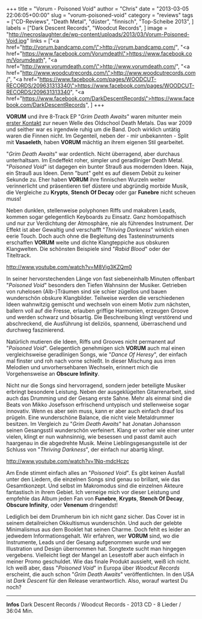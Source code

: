 +++
title = "Vorum - Poisoned Void"
author = "Chris"
date = "2013-03-05 22:06:05+00:00"
slug = "vorum-poisoned-void"
category = "reviews"
tags = ["CD-Reviews", "Death Metal", "düster", "finnisch", "Top-Scheibe 2013", ]
labels = ["Dark Descent Records", "Woodcut Records", ]
image = "http://necroslaughter.de/wp-content/uploads/2013/03/Vorum-Poisoned-Void.jpg"
links = ["<a href=\"http://vorum.bandcamp.com/\">http://vorum.bandcamp.com/</a>", "<a href=\"https://www.facebook.com/Vorumdeath\">https://www.facebook.com/Vorumdeath</a>", "<a href=\"http://www.vorumdeath.com/\">http://www.vorumdeath.com/</a>", "<a href=\"http://www.woodcutrecords.com/\">http://www.woodcutrecords.com/</a>", "<a href=\"https://www.facebook.com/pages/WOODCUT-RECORDS/209631313340\">https://www.facebook.com/pages/WOODCUT-RECORDS/209631313340</a>", "<a href=\"https://www.facebook.com/DarkDescentRecords\">https://www.facebook.com/DarkDescentRecords</a>", ]
+++



**VORUM** und ihre 8-Track EP "_Grim Death Awaits_" waren mitunter mein <a href="http://necroslaughter.de/2009/05/vorum-grim-death-awaits/">erster Kontakt</a> zur neuen Welle des Oldschool Death Metals. Das war 2009 und seither war es irgendwie ruhig um die Band. Doch wirklich untätig waren die Finnen nicht. Im Gegenteil, neben der - mir unbekannten - Split mit **Vasaeleth**, haben **VORUM** mächtig an ihrem eigenen Stil gearbeitet.

"_Grim Death Awaits_" war ordentlich. Nicht überragend, aber durchaus unterhaltsam. Im Endeffekt roher, simpler und geradliniger Death Metal. "_Poisoned Void_" ist dagegen ein bunter Strauß aus modernden Ideen. Naja, ein Strauß aus Ideen. Denn "bunt" geht es auf diesem Debüt zu keiner Sekunde zu. Eher haben **VORUM** ihre finnischen Wurzeln weiter verinnerlicht und präsentieren tief düstere und abgründig morbide Musik, die Vergleiche zu **Krypts**, **Stench Of Decay** oder gar **Funebre** nicht scheuen muss!

Neben dunklen, stellenweise polyphonen Riffs und makabren Leads, kommen sogar gelegentlich Keyboards zu Einsatz. Ganz homöopathisch und nur zur Verdichtung der Atmosphäre, nie als führendes Instrument. Der Effekt ist aber Gewaltig und verschafft "_Thriving Darkness_" wirklich einen eerie Touch.
Doch auch ohne die Begleitung des Tasteninstruments erschaffen **VORUM** weite und dichte Klangteppiche aus obskuren Klangwelten. Die schönsten Beispiele sind "_Rabid Blood_" oder der Titeltrack.

http://www.youtube.com/watch?v=M8Vig3KZQm0

In seiner hervorstechenden Länge von fast siebeneinhalb Minuten offenbart "_Poisoned Void_" besonders den Tiefen Wahnsinn der Musiker. Getrieben von ruhelosen (Alb-)Träumen sind sie schier zügellos und bauen wunderschön obskure Klangbilder. Teilweise werden die verschiedenen Ideen wahnwitzig gemischt und wechseln von einem Motiv zum nächsten, ballern voll auf die Fresse, erlauben griffige Harmonien, erzeugen Groove und werden schwarz und bösartig. Die Beschreibung klingt verstörend und abschreckend, die Ausführung ist deliziös, spannend, überraschend und durchweg faszinierend.

Natürlich mutieren die Ideen, Riffs und Grooves nicht permanent auf "_Poisoned Void_". Gelegentlich genehmigen sich **VORUM** auch mal einen vergleichsweise geradlinigen Songs, wie "_Dance Of Heresy_", der einfach mal finster und roh nach vorne schießt. In dieser Mischung aus irren Melodien und unvorhersehbaren Wechseln, erinnert mich die Vorgehensweise an **Obscure Infinity**.

Nicht nur die Songs sind hervorragend, sondern jeder beteiligte Musiker erbringt besondere Leistung. Neben der ausgeklügelten Gitarrenarbeit, sind auch das Drumming und der Gesang erste Sahne. Mehr als einmal sind die Beats von Mikko Josefsson erfrischend untypisch und stellenweise sogar innovativ. Wenn es aber sein muss, kann er aber auch einfach drauf los prügeln. Eine wunderschöne Balance, die nicht viele Metaldrummer besitzen.
Im Vergleich zu "_Grim Death Awaits_" hat Jonatan Johansson seinen Gesangsstil wunderschön verfeinert. Klang er vorher wie einer unter vielen, klingt er nun wahnsinnig, wie besessen und passt damit auch haargenau in die abgedrehte Musik. Meine Lieblingsgesangsstelle ist der Schluss von "_Thriving Darkness_", der einfach nur abartig klingt.

http://www.youtube.com/watch?v=1Nq-mdcHczc

Am Ende stimmt einfach alles an "_Poisoned Void_". Es gibt keinen Ausfall unter den Liedern, die einzelnen Songs sind genau so brillant, wie das Gesamtkonzept. Und selbst im Makromodus sind die einzelnen Akteure fantastisch in ihrem Gebiet. Ich verneige mich vor dieser Leistung und empfehle das Album jeden Fan von **Funebre**, **Krypts**, **Stench Of Decay**, **Obscure Infinity**, oder **Venenum** dringendst!

Lediglich bei dem Drumherum bin ich nicht ganz sicher. Das Cover ist in seinem detailreichen Okkultismus wunderschön. Und auch der gelebte Minimalismus aus dem Booklet hat seinen Charme. Doch fehlt es leider an jedwedem Informationsgehalt. Wir erfahren, wer **VORUM** sind, wo die Instrumente, Leads und der Gesang aufgenommen wurde und wer Illustration und Design übernommen hat. Songtexte sucht man hingegen vergebens. Vielleicht liegt der Mangel an Lesestoff aber auch einfach in meiner Promo geschuldet. Wie das finale Produkt aussieht, weiß ich nicht. Ich weiß aber, dass "_Poisoned Void_" in Europa über _Woodcut Records_ erscheint, die auch schon "_Grim Death Awaits_" veröffentlichten. In den USA ist _Dark Descent_ für den Release verantwortlich. Also, worauf wartest Du noch?



---
**Infos**
Dark Descent Records / Woodcut Records - 2013
CD - 8 Lieder / 36:04 Min.

